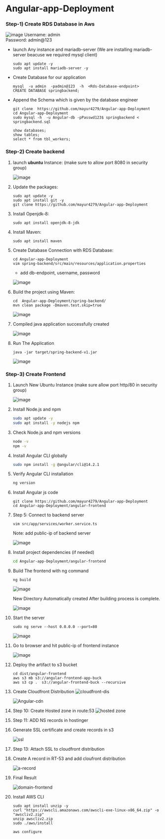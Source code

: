 # Angular-app-Deployment

### Step-1) Create RDS Database in Aws  
![image](https://github.com/mayur4279/Angular-app-Deployment/assets/73772313/66f2cd9c-8627-49ac-8107-3b68b7787e05)
Username: admin  </br>
Password: admin@123  

- launch  Any instance and mariadb-server (We are installing mariadb-server beacuse we required mysql client) 
  ```
  sudo apt update -y 
  sudo apt install mariadb-server -y
  ```
- Create Database for our application  
   ```
   mysql  -u admin  -padmin@123  -h  <Rds-Database-endpoint>
   CREATE DATABASE springbackend;
   ```
- Append the Schema which is given by the database engineer
  ```
  git clone  https://github.com/mayur4279/Angular-app-Deployment
  cd Angular-app-Deployment
  sudo mysql -h  -u Angular-db -pPasswd123$ springbackend < springbackend.sql
  ```
  ```
  show databases;
  show tables;
  select * from tbl_workers;
  ```  
  
### Step-2) Create backend  

1. launch **ubuntu** Instance: (make sure to allow port 8080 in security group)
   
   ![image](https://github.com/mayur4279/Angular-app-Deployment/assets/73772313/c30b8ce5-7199-49fd-a742-cd8722c87ad3)

3. Update the packages:
   ```
   sudo apt update -y
   sudo apt install git -y
   git clone https://github.com/mayur4279/Angular-app-Deployment
   ````

4. Install Openjdk-8:
   ```
   sudo apt install openjdk-8-jdk  
   ```
5. Install Maven:
   ```
   sudo apt install maven
   ```
6. Create Database Connection with RDS Database:
   ```
   cd Angular-app-Deployment
   vim spring-backend/src/main/resources/application.properties
   ```
   - add db-endpoint, username, password

   ![image](https://github.com/mayur4279/Angular-app-Deployment/assets/73772313/577126f1-6119-4825-b2f9-b5d8017478e5)

7. Build the project using Maven:
   ```
   cd  Angular-app-Deployment/spring-backend/
   mvn clean package -Dmaven.test.skip=true
   ```
   ![image](https://github.com/mayur4279/Angular-app-Deployment/assets/73772313/74269948-8fbf-41d3-9279-435efbb16ee6)

8. Compiled java application successfully created

   ![image](https://github.com/mayur4279/Angular-app-Deployment/assets/73772313/44c4b161-bfec-435d-819f-8dfd10d6cb92)

8. Run The Application  
   ```
   java -jar target/spring-backend-v1.jar
   ```
   ![image](https://github.com/mayur4279/Angular-app-Deployment/assets/73772313/e26e491e-75df-4312-9e43-0074bd790ff7)

### Step-3) Create Frontend  

1. Launch New Ubuntu Instance (make sure allow port http/80 in security group)

   ![image](https://github.com/mayur4279/Angular-app-Deployment/assets/73772313/1f2a6963-ba25-499a-bde6-78386cdf1ca0)

2. Install Node.js and npm
   ```bash
   sudo apt update -y  
   sudo apt install -y nodejs npm  
   ```

3. Check Node.js and npm versions

   ```bash
   node -v
   npm -v
   ```
   
4. Install Angular CLI globally
   ```bash
   sudo npm install -g @angular/cli@14.2.1
   ```
   
5. Verify Angular CLI installation
   ```bash
   ng version
   ```
6. Install Angular js code
   ```
   git clone https://github.com/mayur4279/Angular-app-Deployment
   cd Angular-app-Deployment/angular-frontend
   ```
7. Step 5: Connect to backend server
   ```
   vim src/app/services/worker.service.ts
   ```
   Note: add public-ip of backend server

   ![image](https://github.com/mayur4279/Angular-app-Deployment/assets/73772313/b016e38a-e654-479d-a09a-37b49270d8dc)

8. Install project dependencies (if needed)

   ```bash
   cd Angular-app-Deployment/angular-frontend
   ```
9. Build The frontend with ng command  
   ```
   ng build
   ```
   ![image](https://github.com/mayur4279/Angular-app-Deployment/assets/73772313/c3e6bddb-e825-47c8-a18c-68de658e1ac5)

   New Directory Automatically created After building process is complete.

   ![image](https://github.com/mayur4279/Angular-app-Deployment/assets/73772313/f4d6520f-2d6a-42f1-899c-1e33b0b5b15f)

10. Start the server 
    ```
    sudo ng serve --host 0.0.0.0 --port=80
    ```
    ![image](https://github.com/mayur4279/Angular-app-Deployment/assets/73772313/e6ce765f-d277-40a1-a3cc-d4489af1fa66)
    
11. Go to browser and hit public-ip of frontend instance

    ![image](https://github.com/mayur4279/Angular-app-Deployment/assets/73772313/b5735e32-deae-448b-80d2-8a1be86d50a5)



9. Deploy the artifact to s3 bucket
   ````
   cd dist/angular-frontend
   aws s3 mb s3://angular-frontend-app-buck
   aws s3 cp .  s3://angular-frontend-buck --recursive
   ````

10. Create Cloudfront Distribution
    ![cloudfront-dis](https://github.com/abhipraydhoble/Project-Angular-App/assets/122669982/b7734aee-4c8d-4cb7-a4a2-b2334399ddd8)


    ![Angular-cdn](https://github.com/abhipraydhoble/Project-Angular-App/assets/122669982/aba82b3f-ca43-4a34-9a4e-89a4db42f7c2)

11. Step 10: Create Hosted zone in route:53
    ![hosted zone](https://github.com/abhipraydhoble/Project-Angular-App/assets/122669982/cc0abb81-4184-4dcd-b159-3b0e35f7a2d3)


12. Step 11: ADD NS records in hostinger

13. Generate SSL certificate and create records in s3

    ![ssl](https://github.com/abhipraydhoble/Project-Angular-App/assets/122669982/d31be2ab-1dfa-4d1a-949b-7aa2ca82c0e0)

14. Step 13: Attach SSL to cloudfront distribution

15. Create A record in RT-53 and add cloufront distribution

    ![a-record](https://github.com/abhipraydhoble/Project-Angular-App/assets/122669982/fc902838-ad31-487c-a92d-51316ccd4648)

16. Final Result

    ![domain-frontend](https://github.com/abhipraydhoble/Project-Angular-App/assets/122669982/083c3e34-543b-4a9e-a40a-bb06b1beea2a)

  







1. Install AWS CLI
   ```
   sudo apt install unzip -y
   curl "https://awscli.amazonaws.com/awscli-exe-linux-x86_64.zip" -o "awscliv2.zip"
   unzip awscliv2.zip
   sudo ./aws/install
   ```
   
   ```
   aws configure
   ```
